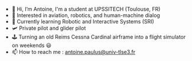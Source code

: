 - 👋 Hi, I’m Antoine, I'm a student at UPSSITECH (Toulouse, FR)
- 👀 Interested in aviation, robotics, and human-machine dialog
- 🌱 Currently learning Robotic and Interactive Systems (SRI)
- 🛩️ Private pilot and glider pilot 
- 🕹️ Turning an old Reims Cessna Cardinal airframe into a flight simulator on weekends 😃
- 📫 How to reach me : antoine.paulus@univ-tlse3.fr
